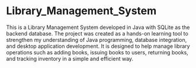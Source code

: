 <h1>Library_Management_System</h1>

This is a Library Management System developed in Java with SQLite as the backend database. The project was created as a hands-on learning tool to strengthen my understanding of Java programming, database integration, and desktop application development.
It is designed to help manage library operations such as adding books, issuing books to users, returning books, and tracking inventory in a simple and efficient way.
